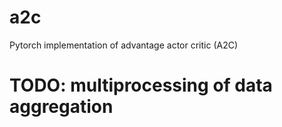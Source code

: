 # a2c
Pytorch implementation of advantage actor critic (A2C)

# TODO: multiprocessing of data aggregation
